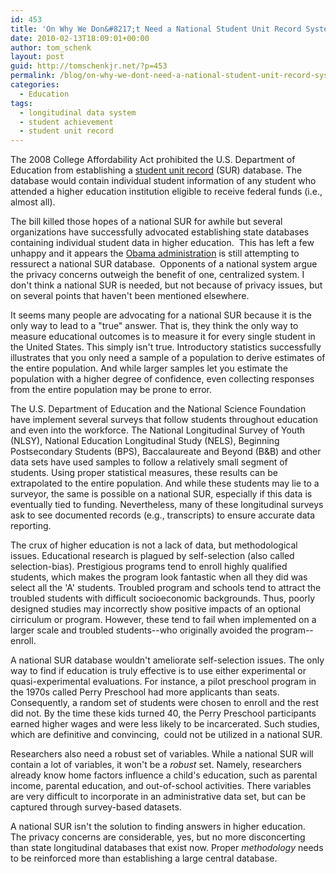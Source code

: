```yaml
---
id: 453
title: 'On Why We Don&#8217;t Need a National Student Unit Record System'
date: 2010-02-13T18:09:01+00:00
author: tom_schenk
layout: post
guid: http://tomschenkjr.net/?p=453
permalink: /blog/on-why-we-dont-need-a-national-student-unit-record-system/
categories:
  - Education
tags:
  - longitudinal data system
  - student achievement
  - student unit record
---
```

The 2008 College Affordability Act prohibited the U.S. Department of Education from establishing a <a href="http://nces.ed.gov/pubsearch/pubsinfo.asp?pubid=2005160">student unit record</a> (SUR) database. The database would contain individual student information of any student who attended a higher education institution eligible to receive federal funds (i.e., almost all).

The bill killed those hopes of a national SUR for awhile but several organizations have successfully advocated establishing state databases containing individual student data in higher education.  This has left a few unhappy and it appears the <a href="http://chronicle.com/article/Education-Department-Develo/64121/">Obama administration</a> is still attempting to ressurect a national SUR database.  Opponents of a national system argue the privacy concerns outweigh the benefit of one, centralized system. I don't think a national SUR is needed, but not because of privacy issues, but on several points that haven't been mentioned elsewhere.

It seems many people are advocating for a national SUR because it is the only way to lead to a "true" answer. That is, they think the only way to measure educational outcomes is to measure it for every single student in the United States. This simply isn't true. Introductory statistics successfully illustrates that you only need a sample of a population to derive estimates of the entire population. And while larger samples let you estimate the population with a higher degree of confidence, even collecting responses from the entire population may be prone to error.

<!--more-->The U.S. Department of Education and the National Science Foundation have implement several surveys that follow students throughout education and even into the workforce. The National Longitudinal Survey of Youth (NLSY), National Education Longitudinal Study (NELS), Beginning Postsecondary Students (BPS), Baccalaureate and Beyond (B&amp;B) and other data sets have used samples to follow a relatively small segment of students. Using proper statistical measures, these results can be extrapolated to the entire population. And while these students may lie to a surveyor, the same is possible on a national SUR, especially if this data is eventually tied to funding. Nevertheless, many of these longitudinal surveys ask to see documented records (e.g., transcripts) to ensure accurate data reporting.

The crux of higher education is not a lack of data, but methodological issues. Educational research is plagued by self-selection (also called selection-bias). Prestigious programs tend to enroll highly qualified students, which makes the program look fantastic when all they did was select all the 'A' students. Troubled program and schools tend to attract the troubled students with difficult socioeconomic backgrounds. Thus, poorly designed studies may incorrectly show positive impacts of an optional cirriculum or program. However, these tend to fail when implemented on a larger scale and troubled students--who originally avoided the program--enroll.

A national SUR database wouldn't ameliorate self-selection issues. The only way to find if education is truly effective is to use either experimental or quasi-experimental evaluations. For instance, a pilot preschool program in the 1970s called Perry Preschool had more applicants than seats. Consequently, a random set of students were chosen to enroll and the rest did not. By the time these kids turned 40, the Perry Preschool participants earned higher wages and were less likely to be incarcerated. Such studies, which are definitive and convincing,  could not be utilized in a national SUR.

Researchers also need a robust set of variables. While a national SUR will contain a lot of variables, it won't be a <em>robust</em> set. Namely, researchers already know home factors influence a child's education, such as parental income, parental education, and out-of-school activities. There variables are very difficult to incorporate in an administrative data set, but can be captured through survey-based datasets.

A national SUR isn't the solution to finding answers in higher education.  The privacy concerns are considerable, yes, but no more disconcerting than state longitudinal databases that exist now. Proper <em>methodology</em> needs to be reinforced more than establishing a large central database.